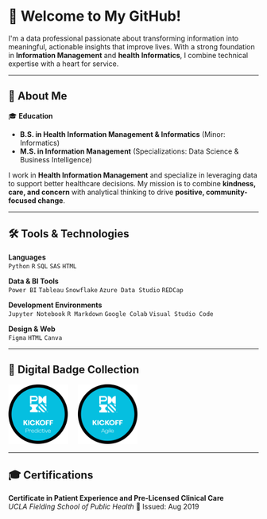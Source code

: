 # 👋 Welcome to My GitHub!

I'm a data professional passionate about transforming information into meaningful, actionable insights that improve lives. With a strong foundation in **Information Management** and **health Informatics**, I combine technical expertise with a heart for service.

---

## 🧬 About Me

🎓 **Education**  
- **B.S. in Health Information Management & Informatics** (Minor: Informatics)  
- **M.S. in Information Management**  (Specializations: Data Science & Business Intelligence)

I work in **Health Information Management** and specialize in leveraging data to support better healthcare decisions. My mission is to combine **kindness, care, and concern** with analytical thinking to drive **positive, community-focused change**.

---

## 🛠️ Tools & Technologies

**Languages**  
`Python` `R` `SQL` `SAS` `HTML`

**Data & BI Tools**  
`Power BI` `Tableau` `Snowflake` `Azure Data Studio` `REDCap`

**Development Environments**  
`Jupyter Notebook` `R Markdown` `Google Colab` `Visual Studio Code`

**Design & Web**  
`Figma` `HTML` `Canva`

---

## 🏅 Digital Badge Collection

<div>
<img src="./Digital-Badges/Kickoff-Predictive-Badge.png" alt="PMI Predictive Badge" width="120"/>
&nbsp;&nbsp;&nbsp;
<img src="./Digital-Badges/Kickoff-Agile-Badge.png" alt="PMI Agile Badge" width="120"/>

---

## 🎓 Certifications

**Certificate in Patient Experience and Pre-Licensed Clinical Care**  
*UCLA Fielding School of Public Health* 
📅 Issued: Aug 2019

